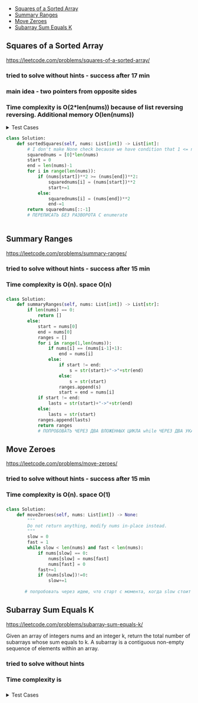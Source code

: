 + [Squares of a Sorted Array](#squares-of-a-sorted-array)
+ [Summary Ranges](#summary-ranges)
+ [Move Zeroes](#move-zeroes)
+ [Subarray Sum Equals K](#subarray-sum-equals-k)

## Squares of a Sorted Array

https://leetcode.com/problems/squares-of-a-sorted-array/

### tried to solve without hints - success after 17 min
### main idea - two pointers from opposite sides
### Time complexity is O(2*len(nums)) because of list reversing reversing. Additional memory O(len(nums))

<details><summary>Test Cases</summary><blockquote>
    [-11, -3,-1,0,1,2,5,6] -> [121,36,25,9,4,1,1,0] -> [0,1,1,4,9,25,36,121]
    [-9] -> [81] -> [81]
</blockquote></details>


```python
class Solution:
    def sortedSquares(self, nums: List[int]) -> List[int]:
        # I don't make None check because we have condition that 1 <= nums.length <= 104
        squarednums = [0]*len(nums) 
        start = 0
        end = len(nums)-1
        for i in range(len(nums)):
            if (nums[start])**2 >= (nums[end])**2:
                squarednums[i] = (nums[start])**2
                start+=1
            else:
                squarednums[i] = (nums[end])**2
                end-=1
        return squarednums[::-1]
        # ПЕРЕПИСАТЬ БЕЗ РАЗВОРОТА С enumerate
        
```


## Summary Ranges

https://leetcode.com/problems/summary-ranges/

### tried to solve without hints - success after 15 min
###
### Time complexity is O(n). space O(n)
### 

```python
class Solution:
    def summaryRanges(self, nums: List[int]) -> List[str]:
        if len(nums) == 0:
            return []
        else:
            start = nums[0]
            end = nums[0]
            ranges = []
            for i in range(1,len(nums)):
                if nums[i] == (nums[i-1]+1):
                    end = nums[i]
                else:
                    if start != end:
                        s = str(start)+"->"+str(end)
                    else:
                        s = str(start)
                    ranges.append(s)
                    start = end = nums[i]
            if start != end:
                lasts = str(start)+"->"+str(end)
            else:
                lasts = str(start)
            ranges.append(lasts)
            return ranges
            # ПОПРОБОВАТЬ ЧЕРЕЗ ДВА ВЛОЖЕННЫХ ЦИКЛА while ЧЕРЕЗ ДВА УКАЗАТЕЛЯ 
```

## Move Zeroes

https://leetcode.com/problems/move-zeroes/

### tried to solve without hints - success after 15 min
###
### Time complexity is O(n). space O(1)
### 

```python
class Solution:
    def moveZeroes(self, nums: List[int]) -> None:
        """
        Do not return anything, modify nums in-place instead.
        """
        slow = 0
        fast = 1
        while slow < len(nums) and fast < len(nums):
            if nums[slow] == 0:
                nums[slow] = nums[fast]
                nums[fast] = 0
            fast+=1
            if (nums[slow])!=0:
                slow+=1
                
       # попробовать через идею, что старт с момента, когда slow стоит на первом нуле. В итоге 2 цикла. Между slow и fast всегда нули. Так мы минимизируем свопы
```



## Subarray Sum Equals K

https://leetcode.com/problems/subarray-sum-equals-k/

Given an array of integers nums and an integer k, return the total number of subarrays whose sum equals to k.
A subarray is a contiguous non-empty sequence of elements within an array.

### tried to solve without hints 
### Time complexity is 
### 

<details><summary>Test Cases</summary><blockquote>
        

</blockquote></details>


```python

```
